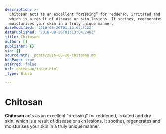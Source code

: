```yaml
---
description: >-
  Chitosan acts as an excellent “dressing” for reddened, irritated and dry skin,
  which is a result of disease or skin lesions. It soothes, regenerates and
  moisturises your skin in a truly unique manner.
dateModified: '2016-08-26T01:13:03.732Z'
datePublished: '2016-08-26T01:13:04.248Z'
title: Chitosan
author: []
publisher: {}
via: {}
sourcePath: _posts/2016-08-26-chitosan.md
hasPage: true
starred: false
url: chitosan/index.html
_type: Blurb

---
```

# Chitosan

**Chitosan** acts as an excellent "dressing" for reddened, irritated and dry skin, which is a result of disease or skin lesions. It soothes, regenerates and moisturises your skin in a truly unique manner.